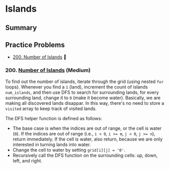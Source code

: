 # Islands 

## Summary

## Practice Problems
- [200. Number of Islands](#200-number-of-islands-medium) 🍊

### 200. [Number of Islands](https://leetcode.com/problems/number-of-islands/) (Medium)
To find out the number of islands, iterate through the grid (using nested `for` loops).
Whenever you find a `1` (land), increment the count of islands `num_islands`, and then 
use DFS to search for surrounding lands, for every surrounding land, change it to `0` (make it
become water). Basically, we are making all discovered lands disappar. In this way, there's no need
to store a `visited` array to keep track of visited lands.

The DFS helper function is defined as follows:
- The base case is when the indices are out of range, or the cell is water (`0`). If the indices are
  out of range (i.e., `i < 0`, `i >= m`, `j < 0`, `j >= n`), return immediately. If the cell is water,
  also return, because we are only interested in turning lands into water.
- Change the cell to water by setting `grid[i][j] = '0'`.
- Recursively call the DFS function on the surrounding cells: up, down, left, and right.



